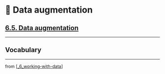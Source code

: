 # 🧮 Data augmentation

## [**6.5.** Data augmentation](https://livebook.manning.com/book/deep-learning-with-javascript/chapter-6/236)

---

## **Vocabulary**

---
from [[_6_working-with-data]]

[//begin]: # "Autogenerated link references for markdown compatibility"
[_6_working-with-data]: ../_6_working-with-data.md "🧮 Working with Data"
[//end]: # "Autogenerated link references"